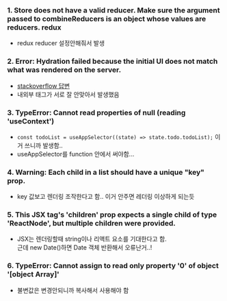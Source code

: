 ### 1. Store does not have a valid reducer. Make sure the argument passed to combineReducers is an object whose values are reducers. redux

- redux reducer 설정안해줘서 발생

### 2. Error: Hydration failed because the initial UI does not match what was rendered on the server.

- [stackoverflow 답변](https://stackoverflow.com/questions/71706064/react-18-hydration-failed-because-the-initial-ui-does-not-match-what-was-render)
- 내외부 태그가 서로 잘 안맞아서 발생했음

### 3. TypeError: Cannot read properties of null (reading 'useContext')

- `const todoList = useAppSelector((state) => state.todo.todoList);` 이거 쓰니까 발생함..
- useAppSelector를 function 안에서 써야함...

### 4. Warning: Each child in a list should have a unique "key" prop.

- key 값보고 렌더링 조작한다고 함.. 이거 안주면 레더링 이상하게 되는듯

### 5. This JSX tag's 'children' prop expects a single child of type 'ReactNode', but multiple children were provided.

- JSX는 렌더링할때 string이나 리액트 요소를 기대한다고 함.  
  근데 new Date()하면 Date 객체 반환해서 오류난거..!

### 6. TypeError: Cannot assign to read only property '0' of object '[object Array]'

- 불변값은 변경안되니까 복사해서 사용해야 함
